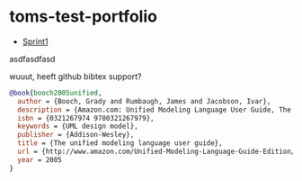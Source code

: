 # toms-test-portfolio


* [Sprint1](./sprints/blok-a-backend)

asdfasdfasd


wuuut, heeft github bibtex support?



```bibtex
@book{booch2005unified,
  author = {Booch, Grady and Rumbaugh, James and Jacobson, Ivar},
  description = {Amazon.com: Unified Modeling Language User Guide, The (2nd Edition) (9780321267979): Grady Booch, James Rumbaugh, Ivar Jacobson: Books},
  isbn = {0321267974 9780321267979},
  keywords = {UML design model},
  publisher = {Addison-Wesley},
  title = {The unified modeling language user guide},
  url = {http://www.amazon.com/Unified-Modeling-Language-Guide-Edition/dp/0321267974/ref=sr_1_1?s=books&ie=UTF8&qid=1339289033&sr=1-1},
  year = 2005
}
```
